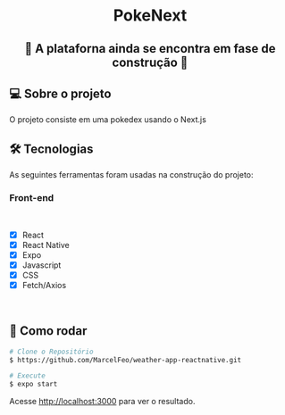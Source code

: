 <h1 align="center">PokeNext
</h1>

<h2 align="center">🚧 A plataforna ainda se encontra em fase de construção 🚧</h2>

## 💻 Sobre o projeto

O projeto consiste em uma pokedex usando o Next.js

## 🛠 Tecnologias

As seguintes ferramentas foram usadas na construção do projeto:

### **Front-end**

<br>

- [x] React
- [x] React Native
- [x] Expo
- [x] Javascript
- [x] CSS
- [x] Fetch/Axios

<br>

## 👷 Como rodar

```bash
# Clone o Repositório
$ https://github.com/MarcelFeo/weather-app-reactnative.git
```

```bash
# Execute
$ expo start
```

Acesse <http://localhost:3000> para ver o resultado.
